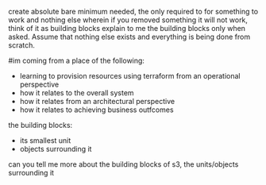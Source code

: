 create absolute bare minimum needed, the only required to for something to work and nothing else wherein if you removed something it will not work, think of it as building blocks explain to me the building blocks only when asked. Assume that nothing else exists and everything is being done from scratch.

#im coming from a place of the following:
- learning to provision resources using terraform from an operational perspective
- how it relates to the overall system
- how it relates from an architectural perspective
- how it relates to achieving business outfcomes

the building blocks:
- its smallest unit
- objects surrounding it

can you tell me more about the building blocks of s3, the units/objects surrounding it

